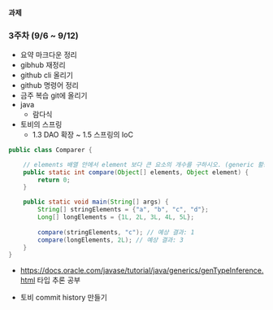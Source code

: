 #### 과제
### 3주차 (9/6 ~ 9/12)
- 요약 마크다운 정리
- gibhub 재정리
- github cli 올리기
- github 명령어 정리
- 금주 복습 git에 올리기
- java
  - 람다식
- 토비의 스프링
  - 1.3 DAO 확장 ~ 1.5 스프링의 IoC
```java
public class Comparer {

    // elements 배열 안에서 element 보다 큰 요소의 개수를 구하시오. (generic 활용 + @)
    public static int compare(Object[] elements, Object element) {
        return 0;
    }

    public static void main(String[] args) {
        String[] stringElements = {"a", "b", "c", "d"};
        Long[] longElements = {1L, 2L, 3L, 4L, 5L};
        
        compare(stringElements, "c"); // 예상 결과: 1 
        compare(longElements, 2L); // 예상 결과: 3 
    }
}
```
  - https://docs.oracle.com/javase/tutorial/java/generics/genTypeInference.html 타입 추론 공부
  
  - 토비 commit history 만들기
